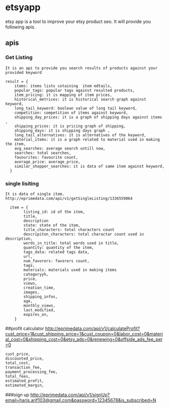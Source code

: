 # etsyapp
  etsy app is a tool to improve your etsy product seo. It will provide you following apis.
  
## apis
### Get Listing
    It is an api to provide you search results of products against your provided keyword
    
    result = {
        items: items lists cotaining  item edtails,
        popular_tags: popular tags against resulted products,
        item_pricing: it is mapping of item prices,
        historical_metrices: it is historical search graph against keyword,
        long_tail_keyword: boolean value of long tail keyword,
        competition: competition of items against keyword,
        shipping_day_prices: it is a graph of shipping days against items ,
        shipping_prices: it is pricing graph of shipping,
        shipping_days: it is shipping days graph ,
        long_tail_alternatives: it is alternatives of the keyword,
        material_items: it is a graph related to material used in making the item,
        avg_searches: average search untill now,
        searches: total searches,
        favourites: favourite count,
        average_price: average_price,
        similar_shopper_searches: it is data of same item against keyword,
      }
### single lisiting
    It is data of single item.
    http://eprimedata.com/api/v1/getSingleListing/1336559064
    
      item = {
            listing_id: id of the item,
            title,
            description
            state: state of the item,
            title_characters: total characters count
            descripiton_characters: total charactar count used in description,
            words_in_title: total words used in title,
            quantity: quantity of the item,
            tags_data: related tags data,
            url,
            num_favorers: favorers count,
            tags,
            materials: materials used in making items
            categoryyh,
            price, 
            views,
            creation_time,
            images,
            shipping_infos,
            age,
            monthly_views,
            last_modified,
            expires_on,
        }
        
##profit calculator
    http://eprimedata.com/api/v1/calculateProfit?cust_price=1&cust_shipping_price=1&cust_coupon=0&labor_cost=0&material_cost=0&shipping_cost=0&etsy_ads=0&renewing=0&offside_ads_fee_per=0
    
    
    cust_price,
    discounted_price,
    total_cost,
    transaction_fee,
    payment_processing_fee,
    total_fees,
    estimated_profit,
    estimated_margin,
    
###sign up
    http://eprimedata.com/api/v1/signUp?email=haris.arif103@gmail.com&password=12345678&is_subscribed=N

